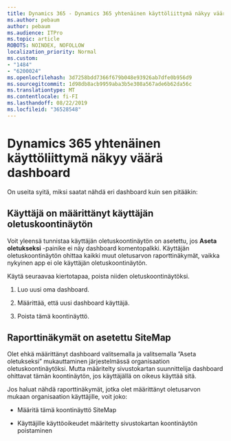 ```yaml
---
title: Dynamics 365 - Dynamics 365 yhtenäinen käyttöliittymä näkyy väärä Dashboard
ms.author: pebaum
author: pebaum
ms.audience: ITPro
ms.topic: article
ROBOTS: NOINDEX, NOFOLLOW
localization_priority: Normal
ms.custom:
- "1484"
- "6200024"
ms.openlocfilehash: 3d7258bdd7366f679b048e93926ab7dfe0b956d9
ms.sourcegitcommit: 1d98db8acb9959aba3b5e308a567ade6b62da56c
ms.translationtype: MT
ms.contentlocale: fi-FI
ms.lasthandoff: 08/22/2019
ms.locfileid: "36528548"
---
```

# <a name="wrong-dashboard-shows-in-dynamics-365-unified-interface"></a>Dynamics 365 yhtenäinen käyttöliittymä näkyy väärä dashboard

On useita syitä, miksi saatat nähdä eri dashboard kuin sen pitääkin:

## <a name="the-user-has-set-a-user-default-dashboard"></a>Käyttäjä on määrittänyt käyttäjän oletuskoontinäytön 

Voit yleensä tunnistaa käyttäjän oletuskoontinäytön on asetettu, jos **Aseta oletukseksi** -painike ei näy dashboard komentopalkki. Käyttäjän oletuskoontinäytön ohittaa kaikki muut oletusarvon raporttinäkymät, vaikka nykyinen app ei ole käyttäjän oletuskoontinäytön.

Käytä seuraavaa kiertotapaa, poista niiden oletuskoontinäytöksi.

1. Luo uusi oma dashboard.

2. Määrittää, että uusi dashboard käyttäjä.

3. Poista tämä koontinäyttö.

## <a name="the-dashboard-is-set-in-the-sitemap"></a>Raporttinäkymät on asetettu SiteMap

Olet ehkä määrittänyt dashboard valitsemalla ja valitsemalla ”Aseta oletukseksi” mukauttaminen järjestelmässä organisaation oletuskoontinäytöksi. Mutta määritelty sivustokartan suunnittelija dashboard ohittavat tämän koontinäytön, jos käyttäjällä on oikeus käyttää sitä.

Jos haluat nähdä raporttinäkymät, jotka olet määrittänyt oletusarvon mukaan organisaation käyttäjille, voit joko:

* Määritä tämä koontinäyttö SiteMap

* Käyttäjille käyttöoikeudet määritetty sivustokartan koontinäytön poistaminen
